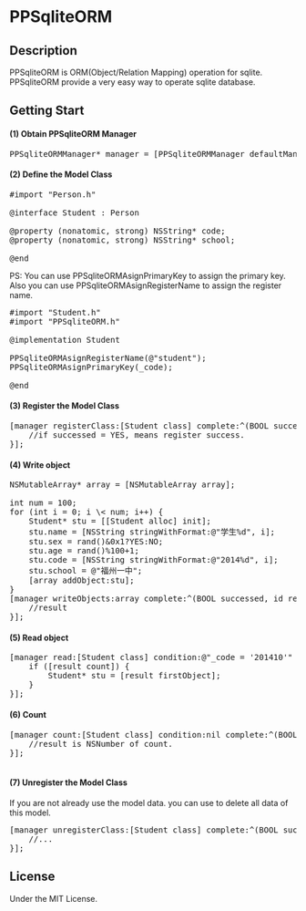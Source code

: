 # PPSqliteORM

## Description
	
PPSqliteORM is ORM(Object/Relation Mapping) operation for sqlite. PPSqliteORM provide a very easy way to operate sqlite database.

## Getting Start
#### (1) Obtain PPSqliteORM Manager
<pre>
PPSqliteORMManager* manager = [PPSqliteORMManager defaultManager];
</pre>
#### (2) Define the Model Class
<pre>
#import "Person.h"

@interface Student : Person

@property (nonatomic, strong) NSString* code;
@property (nonatomic, strong) NSString* school;

@end
</pre>
PS: You can use PPSqliteORMAsignPrimaryKey to assign the primary key. Also you can use PPSqliteORMAsignRegisterName to assign the register name.

<pre>
#import "Student.h"
#import "PPSqliteORM.h"

@implementation Student

PPSqliteORMAsignRegisterName(@"student");
PPSqliteORMAsignPrimaryKey(_code);

@end
</pre>

#### (3) Register the Model Class
<pre>
[manager registerClass:[Student class] complete:^(BOOL successed, id result) {
	//if successed = YES, means register success.
}];
</pre>

#### (4) Write object
<pre>
NSMutableArray* array = [NSMutableArray array];

int num = 100;
for (int i = 0; i \< num; i++) {
    Student* stu = [[Student alloc] init];
    stu.name = [NSString stringWithFormat:@"学生%d", i];
    stu.sex = rand()&0x1?YES:NO;
    stu.age = rand()%100+1;
    stu.code = [NSString stringWithFormat:@"2014%d", i];
    stu.school = @"福州一中";
    [array addObject:stu];
}
[manager writeObjects:array complete:^(BOOL successed, id result) {
    //result
}];
</pre>

#### (5) Read object
<pre>
[manager read:[Student class] condition:@"_code = '201410'" complete:^(BOOL successed, id result) {
	if ([result count]) {
    	Student* stu = [result firstObject];
    }
}];
</pre>

#### (6) Count
<pre>
[manager count:[Student class] condition:nil complete:^(BOOL successed, id result) {
    //result is NSNumber of count.
}];

</pre>

#### (7) Unregister the Model Class
If you are not already use the model data. you can use to delete all data of this model.
<pre>
[manager unregisterClass:[Student class] complete:^(BOOL successed, id result) {
	//...
}];
</pre>

## License

Under the MIT License.

